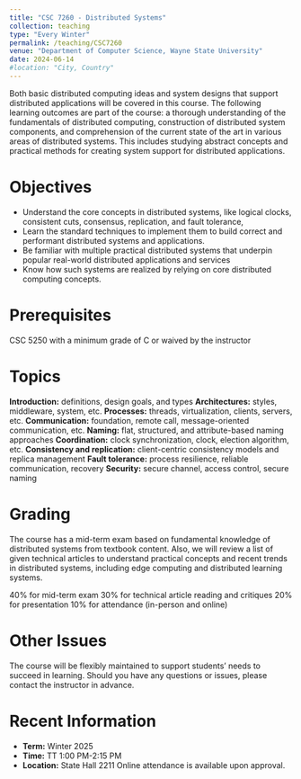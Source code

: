 ```yaml
---
title: "CSC 7260 - Distributed Systems"
collection: teaching
type: "Every Winter"
permalink: /teaching/CSC7260
venue: "Department of Computer Science, Wayne State University"
date: 2024-06-14
#location: "City, Country"
---
```


Both basic distributed computing ideas and system designs that support distributed applications will be covered in this course. The following learning outcomes are part of the course: a thorough understanding of the fundamentals of distributed computing, construction of distributed system components, and comprehension of the current state of the art in various areas of distributed systems. This includes studying abstract concepts and practical methods for creating system support for distributed applications.

Objectives
======
* Understand the core concepts in distributed systems, like logical clocks, consistent cuts, consensus, replication, and fault tolerance,
* Learn the standard techniques to implement them to build correct and performant distributed systems and applications.
* Be familiar with multiple practical distributed systems that underpin popular real-world distributed applications and services 
* Know how such systems are realized by relying on core distributed computing concepts.

Prerequisites
======
CSC 5250 with a minimum grade of C or waived by the instructor 

Topics
======
**Introduction:** definitions, design goals, and types
**Architectures:** styles, middleware, system, etc.
**Processes:** threads, virtualization, clients, servers, etc.
**Communication:** foundation, remote call, message-oriented communication, etc.
**Naming:** flat, structured, and attribute-based naming approaches
**Coordination:** clock synchronization, clock, election algorithm, etc.
**Consistency and replication:** client-centric consistency models and replica management
**Fault tolerance:** process resilience, reliable communication, recovery
**Security:** secure channel, access control, secure naming

Grading
======
The course has a mid-term exam based on fundamental knowledge of distributed systems from textbook content. Also, we will review a list of given technical articles to understand practical concepts and recent trends in distributed systems, including edge computing and distributed learning systems.

40% for mid-term exam
30% for technical article reading and critiques
20% for presentation
10% for attendance (in-person and online)

Other Issues
=======
The course will be flexibly maintained to support students’ needs to succeed in learning. Should you have any questions or issues, please contact the instructor in advance. 

Recent Information
======
* **Term:** Winter 2025
* **Time:** TT 1:00 PM-2:15 PM                        
* **Location:** State Hall 2211 Online attendance is available upon approval.
